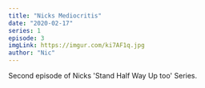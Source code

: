 ```yaml
---
title: "Nicks Mediocritis"
date: "2020-02-17"
series: 1
episode: 3
imgLink: https://imgur.com/ki7AF1q.jpg
author: "Nic"
---
```


Second episode of Nicks 'Stand Half Way Up too' Series.
